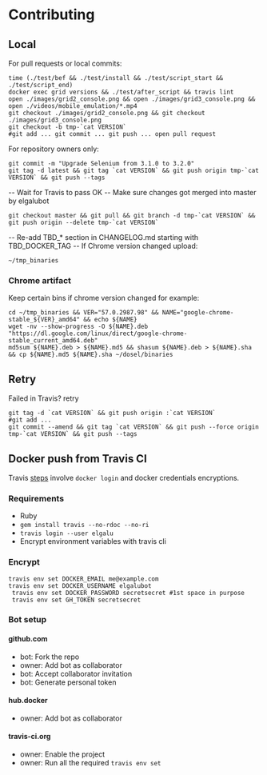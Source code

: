 # Contributing

## Local
For pull requests or local commits:

    time (./test/bef && ./test/install && ./test/script_start && ./test/script_end)
    docker exec grid versions && ./test/after_script && travis lint
    open ./images/grid2_console.png && open ./images/grid3_console.png && open ./videos/mobile_emulation/*.mp4
    git checkout ./images/grid2_console.png && git checkout ./images/grid3_console.png
    git checkout -b tmp-`cat VERSION`
    #git add ... git commit ... git push ... open pull request

For repository owners only:

    git commit -m "Upgrade Selenium from 3.1.0 to 3.2.0"
    git tag -d latest && git tag `cat VERSION` && git push origin tmp-`cat VERSION` && git push --tags

-- Wait for Travis to pass OK
-- Make sure changes got merged into master by elgalubot

    git checkout master && git pull && git branch -d tmp-`cat VERSION` && git push origin --delete tmp-`cat VERSION`

-- Re-add TBD_* section in CHANGELOG.md starting with TBD_DOCKER_TAG
-- If Chrome version changed upload:

    ~/tmp_binaries

### Chrome artifact
Keep certain bins if chrome version changed for example:

    cd ~/tmp_binaries && VER="57.0.2987.98" && NAME="google-chrome-stable_${VER}_amd64" && echo ${NAME}
    wget -nv --show-progress -O ${NAME}.deb "https://dl.google.com/linux/direct/google-chrome-stable_current_amd64.deb"
    md5sum ${NAME}.deb > ${NAME}.md5 && shasum ${NAME}.deb > ${NAME}.sha && cp ${NAME}.md5 ${NAME}.sha ~/dosel/binaries

## Retry
Failed in Travis? retry

    git tag -d `cat VERSION` && git push origin :`cat VERSION`
    #git add ...
    git commit --amend && git tag `cat VERSION` && git push --force origin tmp-`cat VERSION` && git push --tags

## Docker push from Travis CI
Travis [steps](https://docs.travis-ci.com/user/docker/#Pushing-a-Docker-Image-to-a-Registry) involve `docker login` and docker credentials encryptions.

### Requirements

* Ruby
* `gem install travis --no-rdoc --no-ri`
* `travis login --user elgalu`
* Encrypt environment variables with travis cli

### Encrypt
    travis env set DOCKER_EMAIL me@example.com
    travis env set DOCKER_USERNAME elgalubot
     travis env set DOCKER_PASSWORD secretsecret #1st space in purpose
     travis env set GH_TOKEN secretsecret

### Bot setup
#### github.com
- bot: Fork the repo
- owner: Add bot as collaborator
- bot: Accept collaborator invitation
- bot: Generate personal token

#### hub.docker
- owner: Add bot as collaborator

#### travis-ci.org
- owner: Enable the project
- owner: Run all the required `travis env set`
